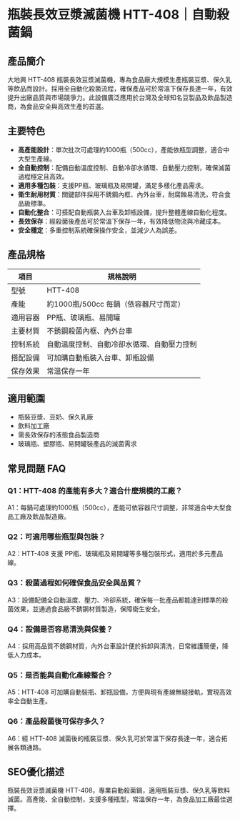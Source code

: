 # 瓶裝長效豆漿滅菌機 HTT-408｜自動殺菌鍋

## 產品簡介
大地興 HTT-408 瓶裝長效豆漿滅菌機，專為食品廠大規模生產瓶裝豆漿、保久乳等飲品而設計。採用全自動化殺菌流程，確保產品可於常溫下保存長達一年，有效提升出廠品質與市場競爭力。此設備廣泛應用於台灣及全球知名豆製品及飲品製造商，為食品安全與高效生產的首選。

## 主要特色
- **高產能設計**：單次批次可處理約1000瓶（500cc），產能依瓶型調整，適合中大型生產線。
- **全自動控制**：配備自動溫度控制、自動冷卻水循環、自動壓力控制，確保滅菌過程穩定且高效。
- **適用多種包裝**：支援PP瓶、玻璃瓶及易開罐，滿足多樣化產品需求。
- **衛生耐用材質**：關鍵部件採用不銹鋼內框、內外台車，耐腐蝕易清洗，符合食品級標準。
- **自動化整合**：可搭配自動瓶裝入台車及卸瓶設備，提升整體產線自動化程度。
- **長效保存**：經殺菌後產品可於常溫下保存一年，有效降低物流與冷藏成本。
- **安全穩定**：多重控制系統確保操作安全，並減少人為誤差。

## 產品規格

| 項目         | 規格說明                                               |
| ------------ | ------------------------------------------------------ |
| 型號         | HTT-408                                                |
| 產能         | 約1000瓶/500cc 每鍋（依容器尺寸而定）                   |
| 適用容器     | PP瓶、玻璃瓶、易開罐                                    |
| 主要材質     | 不銹鋼殺菌內框、內外台車                                 |
| 控制系統     | 自動溫度控制、自動冷卻水循環、自動壓力控制               |
| 搭配設備     | 可加購自動瓶裝入台車、卸瓶設備                           |
| 保存效果     | 常溫保存一年                                           |

## 適用範圍
- 瓶裝豆漿、豆奶、保久乳廠
- 飲料加工廠
- 需長效保存的液態食品製造商
- 玻璃瓶、塑膠瓶、易開罐裝產品的滅菌需求

## 常見問題 FAQ

### Q1：HTT-408 的產能有多大？適合什麼規模的工廠？
A1：每鍋可處理約1000瓶（500cc），產能可依容器尺寸調整，非常適合中大型食品工廠及飲品製造廠。

### Q2：可適用哪些瓶型與包裝？
A2：HTT-408 支援 PP瓶、玻璃瓶及易開罐等多種包裝形式，適用於多元產品線。

### Q3：殺菌過程如何確保食品安全與品質？
A3：設備配備全自動溫度、壓力、冷卻系統，確保每一批產品都能達到標準的殺菌效果，並通過食品級不銹鋼材質製造，保障衛生安全。

### Q4：設備是否容易清洗與保養？
A4：採用高品質不銹鋼材質，內外台車設計便於拆卸與清洗，日常維護簡便，降低人力成本。

### Q5：是否能與自動化產線整合？
A5：HTT-408 可加購自動裝瓶、卸瓶設備，方便與現有產線無縫接軌，實現高效率全自動生產。

### Q6：產品殺菌後可保存多久？
A6：經 HTT-408 滅菌後的瓶裝豆漿、保久乳可於常溫下保存長達一年，適合拓展各類通路。

## SEO優化描述
瓶裝長效豆漿滅菌機 HTT-408，專業自動殺菌鍋，適用瓶裝豆漿、保久乳等飲料滅菌。高產能、全自動控制，支援多種瓶型，常溫保存一年，為食品加工廠最佳選擇。